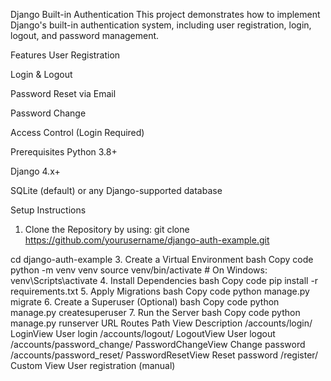 Django Built-in Authentication
This project demonstrates how to implement Django's built-in authentication system, including user registration, login, logout, and password management.

Features
User Registration

Login & Logout

Password Reset via Email

Password Change

Access Control (Login Required)

Prerequisites
Python 3.8+

Django 4.x+

SQLite (default) or any Django-supported database

Setup Instructions
1. Clone the Repository
by using:
git clone https://github.com/yourusername/django-auth-example.git

cd django-auth-example
3. Create a Virtual Environment
bash
Copy code
python -m venv venv
source venv/bin/activate  # On Windows: venv\Scripts\activate
4. Install Dependencies
bash
Copy code
pip install -r requirements.txt
5. Apply Migrations
bash
Copy code
python manage.py migrate
6. Create a Superuser (Optional)
bash
Copy code
python manage.py createsuperuser
7. Run the Server
bash
Copy code
python manage.py runserver
URL Routes
Path	View	Description
/accounts/login/	LoginView	User login
/accounts/logout/	LogoutView	User logout
/accounts/password_change/	PasswordChangeView	Change password
/accounts/password_reset/	PasswordResetView	Reset password
/register/	Custom View	User registration (manual)
